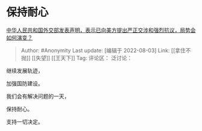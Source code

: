 # 保持耐心
[中华人民共和国外交部发表声明，表示已向美方提出严正交涉和强烈抗议，局势会如何演变？](https://www.zhihu.com/question/546646500/answer/2606253122)

> Author: #Anonymity
> Last update: [编辑于 2022-08-03]
> Link: [[拿住不抛]] [[失望]] [[王天下]]
> Tag:
> 评论区：
> 泛讨论：

继续发展轨迹，

加强国防建设。

我们会有解决问题的一天，

保持耐心。

支持一切决定。
